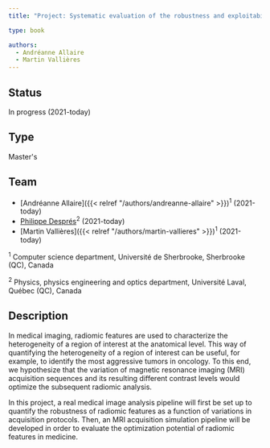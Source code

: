```yaml
---
title: "Project: Systematic evaluation of the robustness and exploitability of radiomic features in magnetic resonance imaging"

type: book

authors:
  - Andréanne Allaire
  - Martin Vallières
---
```


## Status

In progress (2021-today)

## Type

Master's

## Team

- [Andréanne Allaire]({{< relref "/authors/andreanne-allaire" >}})<sup>1</sup> (2021-today)
- [Philippe Després](https://iid.ulaval.ca/equipes/philippe-despres/)<sup>2</sup> (2021-today)
- [Martin Vallières]({{< relref "/authors/martin-vallieres" >}})<sup>1</sup> (2021-today)

<sup>1</sup> Computer science department, Université de Sherbrooke, Sherbrooke (QC), Canada

<sup>2</sup> Physics, physics engineering and optics department, Université Laval, Québec (QC), Canada

## Description

In medical imaging, radiomic features are used to characterize the heterogeneity of a region of interest at the 
anatomical level. This way of quantifying the heterogeneity of a region of interest can be useful, for example, to 
identify the most aggressive tumors in oncology. To this end, we hypothesize that the variation of magnetic resonance 
imaging (MRI) acquisition sequences and its resulting different contrast levels would optimize the subsequent 
radiomic analysis. 

In this project, a real medical image analysis pipeline will first be set up to quantify the robustness of radiomic 
features as a function of variations in acquisition protocols. Then, an MRI acquisition simulation pipeline will be 
developed in order to evaluate the optimization potential of radiomic features in medicine.

